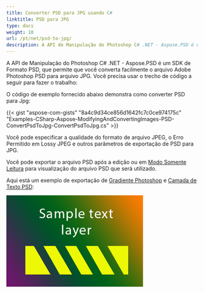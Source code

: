 ```yaml
---
title: Converter PSD para JPG usando C#
linktitle: PSD para JPG
type: docs
weight: 10
url: /pt/net/psd-to-jpg/
description: A API de Manipulação do Photoshop C# .NET - Aspose.PSD é um SDK de Formato PSD, que permite que você converta facilmente o arquivo Adobe Photoshop PSD para arquivo JPG. Por favor, dê uma olhada no código de exemplo fornecido.
---
```


A API de Manipulação do Photoshop C# .NET - Aspose.PSD é um SDK de Formato PSD, que permite que você converta facilmente o arquivo Adobe Photoshop PSD para arquivo JPG. Você precisa usar o trecho de código a seguir para fazer o trabalho:

O código de exemplo fornecido abaixo demonstra como converter PSD para Jpg:

{{< gist "aspose-com-gists" "8a4c9d34ce856d1642fc7c0ce974175c" "Examples-CSharp-Aspose-ModifyingAndConvertingImages-PSD-ConvertPsdToJpg-ConvertPsdToJpg.cs" >}}

Você pode especificar a qualidade do formato de arquivo JPEG, o Erro Permitido em Lossy JPEG e outros parâmetros de exportação de PSD para JPG.

Você pode exportar o arquivo PSD após a edição ou em [Modo Somente Leitura](https://reference.aspose.com/psd/net/aspose.psd.imageloadoptions/psdloadoptions/properties/readonlymode) para visualização do arquivo PSD que será utilizado.

Aqui está um exemplo de exportação de [Gradiente Photoshop](/psd/pt/net/support-of-fill-layers/) e [Camada de Texto PSD](/psd/pt/net/working-with-text-layers/):

![todo:image_alt_text](psd-to-jpg_1.png)
